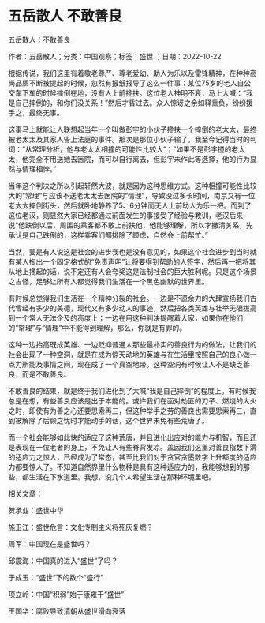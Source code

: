 # 五岳散人  不敢善良

五岳散人：不敢善良

作者：五岳散人；分类：中国观察；标签：盛世 ；日期：2022-10-22

根据传说，我们这里有着敬老尊严、尊老爱幼、助人为乐以及雷锋精神，在种种高尚品质不断被提起的时候，忽然有报纸报导了这么一件事：某位75岁的老人自公交车下车的时候摔倒在地，没有人上前搀扶。这位老人神明不衰，马上大喊：“我是自己摔倒的，和你们没关系！”然后才昏过去。众人惊讶之余如释重负，纷纷援手之，最终无事。

这事马上就能让人联想起当年一个叫做彭宇的小伙子搀扶一个摔倒的老太太，最终被老太太及其家人告上法庭的事件。那次是那位小伙子输了，我至今记得当时的判词：“从常理分析，他与老太太相撞的可能性比较大”；“如果不是彭宇撞的老太太，他完全不用送她去医院，而可以自行离去，但彭宇未作此等选择，他的行为显然与情理相悖。”

当年这个判决之所以引起轩然大波，就是因为这种思维方式。这种相撞可能性比较大的“常理”与应该不送老太太去医院的“情理”，导致没过多长时间，南京又有一位老太太摔倒街头，然后就卧地静养了5、6分钟而无人上前助人为乐一把。而到了这位老汉，则显然大家已经都通过前面发生的事接受了经验与教训，老汉后来说“他跌倒以后，周围的乘客都不敢上前扶他，他能够理解，所以才撇清关系，先承认是自己跌倒的，这样乘客们都排除了顾虑，自然会上前帮忙。”

当然，要是有人说这是社会的进步我也是没有意见的，如果这个社会进步到当时就有某人掏出一个固定格式的“免责声明”让将要得到帮助的人签字，然后再一把将其从地上搀起的话，说不定还有人会夸奖这是法制社会的巨大胜利呢。只是这个场景之古怪，足够让所有人都觉得我们生活在一个黑色幽默的世界里。

有时候总觉得我们生活在一个精神分裂的社会。一边是不遗余力的大肆宣扬我们古代曾经有多少的美德，现代又有多少动人的事迹，然后把各类英雄与壮举无限拔高到一个常人无法企及的高度上；一边在用这种判决提醒着大家，如果你在他们的“常理”与“情理”中不能得到理解，那么，你就是有罪的。

这种一边抬高既成英雄、一边贬抑普通人那些最朴实的善良行为的做法，让我们的社会出现了一种空洞，就是在成为惊天动地的英雄与在生活里按照自己的良心做一点力所能及事情之间，现在成了一个真空地带。这种空洞有时候让人不是缺乏善良，而是不敢善良。

不敢善良的结果，就是终于我们进化到了大喊“我是自己摔倒”的程度上。有时候我总是在想，有些善良应该是出于本能的。或许我们在面对劫匪的刀子、燃烧的大火之时，即使有为善之心还要思索再三，但这种举手之劳的善良也需要思索再三，直到被解除了后顾之忧时才能动手的话，这个世界未免有些荒唐了。

而一个社会能够如此快的适应了这种荒唐，并且进化出应对的能力与机智，而且还是表现在一位老者的身上，不免让人有些脊背发凉。盖因我们这里对善良指数下滑的适应力之惊人，已经成为了常态，甚至比我们对于贪官贪墨数字上升额度的适应力都要惊人了。不知道自然界里什么物种是具有这种适应力的，我能够想到的那些，都生活在下水道里。我想，没几个人希望生活在那种环境里吧。



相关文章：

贺承业：盛世中华

施卫江：盛世危言：文化专制主义将死灰复燃？

周军：中国现在是盛世吗？

邱震海：中国真的进入“盛世”了吗？

于成玉：“盛世”下的数个“盛行”

项立岭：中国“积弱”始于康雍干“盛世”

王国华：腐败导致清朝从盛世滑向衰落